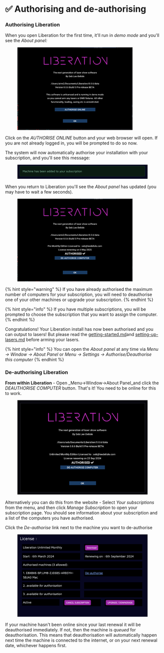 # ✅ Authorising and de-authorising

### Authorising Liberation

When you open Liberation for the first time, it'll run in _demo mode_ and you'll see the _About panel:_

<figure><img src="../.gitbook/assets/authorisation-about-panel.png" alt="" width="375"><figcaption></figcaption></figure>

Click on the _AUTHORISE ONLINE_ button and your web browser will open. If you are not already logged in, you will be prompted to do so now.&#x20;

The system will now automatically authorise your installation with your subscription, and you'll see this message:

<figure><img src="../.gitbook/assets/authorisation-machine-added" alt=""><figcaption></figcaption></figure>

When you return to Liberation you'll see the _About panel_ has updated (you may have to wait a few seconds).&#x20;

<figure><img src="../.gitbook/assets/authorise-about-panel-authorised" alt="" width="375"><figcaption></figcaption></figure>

{% hint style="warning" %}
If you have already authorised the maximum number of computers for your subscription, you will need to deauthorise one of your other machines or upgrade your subscription.&#x20;
{% endhint %}

{% hint style="info" %}
If you have multiple subscriptions, you will be prompted to choose the subscription that you want to assign the computer.&#x20;
{% endhint %}

Congratulations! Your Liberation install has now been authorised and you can output to lasers! But please read the [getting-started.md](../basics/getting-started.md "mention")and [setting-up-lasers.md](../setting-up/setting-up-lasers.md "mention") before arming your lasers.&#x20;

{% hint style="info" %}
You can open the _About panel_ at any time via _Menu -> Window -> About Panel_ or  _Menu -> Settings -> Authorise/Deauthorise this computer_
{% endhint %}

### De-authorising Liberation

**From within Liberation** - Open _Menu->Window->About Panel_and click the _DEAUTHORISE COMPUTER_ button. That's it! You need to be online for this to work.

<figure><img src="../.gitbook/assets/Screenshot 2024-08-28 at 10.18.57.png" alt=""><figcaption></figcaption></figure>

Alternatively you can do this from the website - Select _Your subscriptions_ from the menu, and then click _Manage Subscription_ to open your subscription page. You should see information about your subscription and a list of the computers you have authorised.

Click the _De-authorise_ link next to the machine you want to de-authorise

<figure><img src="../.gitbook/assets/Screenshot 2024-08-28 at 10.16.40.png" alt=""><figcaption></figcaption></figure>

If your machine hasn't been online since your last renewal it will be deauthorised immediately. If not, then the machine is _queued_ for deauthorisation. This means that deauthorisation will automatically happen next time the machine is connected to the internet, or on your next renewal date, whichever happens first.&#x20;
